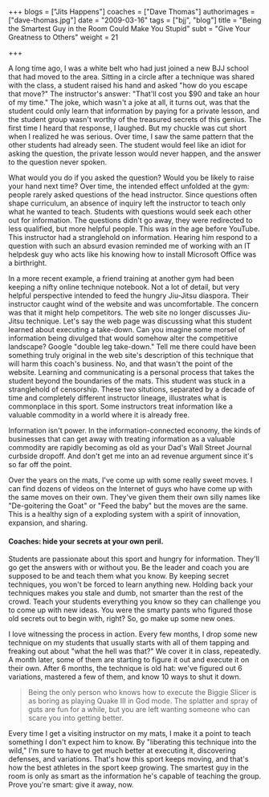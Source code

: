 +++
blogs = ["Jits Happens"]
coaches = ["Dave Thomas"]
authorimages = ["dave-thomas.jpg"]
date = "2009-03-16"
tags = ["bjj", "blog"]
title = "Being the Smartest Guy in the Room Could Make You Stupid"
subt = "Give Your Greatness to Others"
weight = 21

+++

A long time ago, I was a white belt who had just joined a new BJJ school that had moved to the area. Sitting in a circle after a technique was shared with the class, a student raised his hand and asked "how do you escape that move?" The instructor's answer: "That'll cost you $90 and take an hour of my time." The joke, which wasn't a joke at all, it turns out, was that the student could only learn that information by paying for a private lesson, and the student group wasn't worthy of the treasured secrets of this genius. The first time I heard that response, I laughed. But my chuckle was cut short when I realized he was serious. Over time, I saw the same pattern that the other students had already seen. The student would feel like an idiot for asking the question, the private lesson would never happen, and the answer to the question never spoken.

What would you do if you asked the question? Would you be likely to raise your hand next time? Over time, the intended effect unfolded at the gym: people rarely asked questions of the head instructor. Since questions often shape curriculum, an absence of inquiry left the instructor to teach only what he wanted to teach. Students with questions would seek each other out for information. The questions didn't go away, they were redirected to less qualified, but more helpful people. This was in the age before YouTube. This instructor had a stranglehold on information. Hearing him respond to a question with such an absurd evasion reminded me of working with an IT helpdesk guy who acts like his knowing how to install Microsoft Office was a birthright.

In a more recent example, a friend training at another gym had been keeping a nifty online technique notebook. Not a lot of detail, but very helpful perspective intended to feed the hungry Jiu-Jitsu diaspora. Their instructor caught wind of the website and was uncomfortable. The concern was that it might help competitors. The web site no longer discusses Jiu-Jitsu technique. Let's say the web page was discussing what this student learned about executing a take-down. Can you imagine some morsel of information being divulged that would somehow alter the competitive landscape? Google "double leg take-down." Tell me there could have been something truly original in the web site's description of this technique that will harm this coach's business. No, and that wasn't the point of the website. Learning and communicating is a personal process that takes the student beyond the boundaries of the mats. This student was stuck in a stranglehold of censorship.
These two situtions, separated by a decade of time and completely different instructor lineage, illustrates what is commonplace in this sport. Some instructors treat information like a valuable commodity in a world where it is already free.

Information isn't power. In the information-connected economy, the kinds of businesses that can get away with treating information as a valuable commodity are rapidly becoming as old as your Dad's Wall Street Journal curbside dropoff. And don't get me into an ad revenue argument since it's so far off the point.

Over the years on the mats, I've come up with some really sweet moves. I can find dozens of videos on the Internet of guys who have come up with the same moves on their own. They've given them their own silly names like "De-goitering the Goat" or "Feed the baby" but the moves are the same. This is a healthy sign of a exploding system with a spirit of innovation, expansion, and sharing.

#### Coaches: hide your secrets at your own peril.

Students are passionate about this sport and hungry for information. They'll go get the answers with or without you. Be the leader and coach you are supposed to be and teach them what you know. By keeping secret techniques, you won't be forced to learn anything new. Holding back your techniques makes you stale and dumb, not smarter than the rest of the crowd. Teach your students everything you know so they can challenge you to come up with new ideas. You were the smarty pants who figured those old secrets out to begin with, right? So, go make up some new ones.

I love witnessing the process in action. Every few months, I drop some new technique on my students that usually starts with all of them tapping and freaking out about "what the hell was that?" We cover it in class, repeatedly. A month later, some of them are starting to figure it out and execute it on their own. After 6 months, the technique is old hat: we've figured out 6 variations, mastered a few of them, and know 10 ways to shut it down.

> Being the only person who knows how to execute the Biggie Slicer is as boring as playing Quake III in God mode. The splatter and spray of guts are fun for a while, but you are left wanting someone who can scare you into getting better.

Every time I get a visiting instructor on my mats, I make it a point to teach something I don't expect him to know. By "liberating this technique into the wild," I'm sure to have to get much better at executing it, discovering defenses, and variations. That's how this sport keeps moving, and that's how the best athletes in the sport keep growing.
The smartest guy in the room is only as smart as the information he's capable of teaching the group. Prove you're smart: give it away, now.
